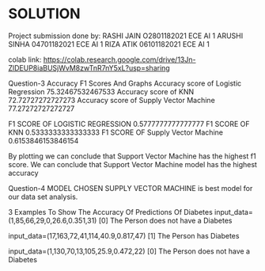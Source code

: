 # SOLUTION

Project submission done by:
RASHI JAIN O2801182021 ECE AI 1
ARUSHI SINHA 04701182021 ECE AI 1
RIZA ATIK 06101182021 ECE AI 1


colab link: https://colab.research.google.com/drive/13Jn-ZlDEUP8iaBUSjWvM8zwTnR7nY5xL?usp=sharing

Question-3 Accuracy F1 Scores And Graphs
Accuracy score of Logistic Regression 75.32467532467533
Accuracy score of KNN 72.72727272727273
Accuracy score of Supply Vector Machine 77.27272727272727

F1 SCORE OF LOGISTIC REGRESSION 0.5777777777777777
F1 SCORE OF KNN 0.5333333333333333
F1 SCORE OF Supply Vector Machine 0.6153846153846154

By plotting we can conclude that Support Vector Machine has the highest f1 score.
We can conclude that Support Vector Machine model has the highest accuracy

Question-4 MODEL CHOSEN
SUPPLY VECTOR MACHINE is best model for our data set analysis.

3 Examples To Show The Accuracy Of Predictions Of Diabetes
input_data=(1,85,66,29,0,26.6,0.351,31)
[0]
The Person does not have a Diabetes

input_data=(17,163,72,41,114,40.9,0.817,47)
[1]
The Person has Diabetes

input_data=(1,130,70,13,105,25.9,0.472,22)
[0]
The Person does not have a Diabetes
